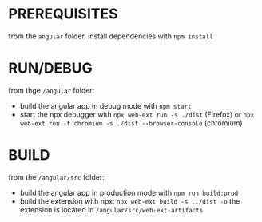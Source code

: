 # PREREQUISITES
from the `angular` folder, install dependencies with `npm install`

# RUN/DEBUG
from thge `/angular` folder:
* build the angular app in debug mode with `npm start` 
* start the npx debugger with `npx web-ext run -s ./dist` (Firefox) or `npx web-ext run -t chromium -s ./dist --browser-console` (chromium) 

# BUILD
from the `/angular/src` folder:
* build the angular app in production mode with `npm run build:prod`
* build the extension with npx: `npx web-ext build -s ../dist -o`
the extension is located in `/angular/src/web-ext-artifacts`

